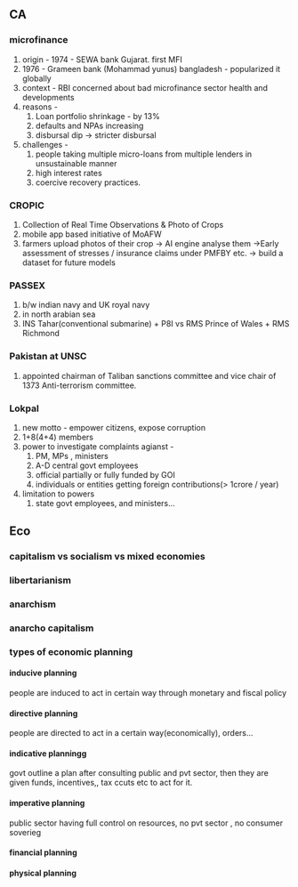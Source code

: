 ## CA
### microfinance
1. origin - 1974 - SEWA bank Gujarat. first MFI
2. 1976 - Grameen bank (Mohammad yunus) bangladesh - popularized it globally
3. context - RBI concerned about bad microfinance sector health and developments
4. reasons - 
	1. Loan portfolio shrinkage - by 13%
	2. defaults and NPAs increasing
	3. disbursal dip -> stricter disbursal
5. challenges - 
	1. people taking multiple micro-loans from multiple lenders in unsustainable manner
	2. high interest rates
	3. coercive recovery practices.
### CROPIC
1. Collection of Real Time Observations & Photo of Crops
2. mobile app based initiative of MoAFW
3. farmers upload photos of their crop -> AI engine analyse them ->Early assessment of stresses / insurance claims under PMFBY etc. -> build a dataset for future models
### PASSEX
1. b/w indian navy and UK royal navy
2. in north arabian sea
3. INS Tahar(conventional submarine) + P8I vs RMS Prince of Wales + RMS Richmond
### Pakistan at UNSC
1. appointed chairman of Taliban sanctions committee and vice chair of 1373 Anti-terrorism committee.
### Lokpal
1. new motto - empower citizens, expose corruption
2. 1+8(4+4) members
3. power to investigate complaints agianst - 
	1. PM, MPs , ministers
	2. A-D central govt employees
	3. official partially or fully funded by GOI
	4. individuals or entities getting foreign contributions(> 1crore / year)
4. limitation to powers
	1. state govt employees, and ministers... 

## Eco
### capitalism vs socialism vs mixed economies
### libertarianism
### anarchism
### anarcho capitalism
### types of economic planning
#### inducive planning
people are induced to act in certain way through monetary and fiscal policy
#### directive planning
people are directed to act in a certain way(economically), orders...
#### indicative planningg
govt outline a plan after consulting public and pvt sector, then they are given funds, incentives,, tax ccuts etc to act for it.
#### imperative planning
public sector having full control on resources, no pvt sector , no consumer soverieg
#### financial planning
#### physical planning

